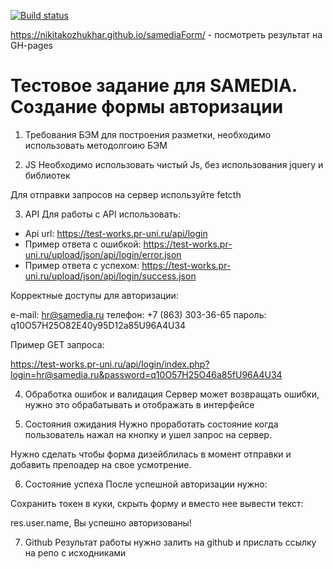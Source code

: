[![Build status](https://ci.appveyor.com/api/projects/status/fsotcys3bnhkew8l?svg=true)](https://ci.appveyor.com/project/nikitakozhukhar/samediaform)

https://nikitakozhukhar.github.io/samediaForm/ - посмотреть результат на GH-pages

# Тестовое задание для SAMEDIA. Создание формы авторизации

1. Требования БЭМ
для построения разметки, необходимо использовать методолгоию БЭМ

2. JS
Необходимо использовать чистый Js, без использования jquery и библиотек

Для отправки запросов на сервер используйте fetcth

3. API
   Для работы с API использовать:
* Api url:   https://test-works.pr-uni.ru/api/login
* Пример ответа с ошибкой: https://test-works.pr-uni.ru/upload/json/api/login/error.json
* Пример ответа с успехом: https://test-works.pr-uni.ru/upload/json/api/login/success.json

Корректные доступы для авторизации:

e-mail: hr@samedia.ru
телефон: +7 (863) 303-36-65
пароль: q10O57H25O82E40y95D12a85U96A4U34

Пример GET запроса:

https://test-works.pr-uni.ru/api/login/index.php?login=hr@samedia.ru&password=q10O57H25O46a85fU96A4U34

4. Обработка ошибок и валидация
Сервер может возвращать ошибки, нужно это обрабатывать и отображать в интерфейсе

5. Состояния ожидания
Нужно проработать состояние когда пользователь нажал на кнопку и ушел запрос на сервер.

Нужно сделать чтобы форма дизейблилась в момент отправки и добавить прелоадер на свое усмотрение.

6. Состояние успеха
После успешной авторизации нужно:

Сохранить токен в куки, скрыть форму и вместо нее вывести текст:

res.user.name, Вы успешно авторизованы!

7. Github
Результат работы нужно залить на github и прислать ссылку на репо с исходниками